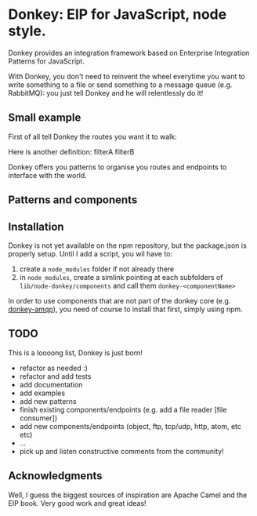 # Donkey: EIP for JavaScript, node style.
Donkey provides an integration framework based on Enterprise Integration Patterns for JavaScript.

With Donkey, you don't need to reinvent the wheel everytime you want to write something to a file
or send something to a message queue (e.g. RabbitMQ): you just tell Donkey and he will relentlessly do it!


## Small example

First of all tell Donkey the routes you want it to walk:
    <route>
        <from uri='direct://inOrders'/>
        <to uri='log://MyLogger?level=log'/>
    </route>

Here is another definition:
    <route>
        <from uri='file://orders/incoming?delay=10000'/>
        <multicast>
             <to uri='log://orders_orig?level=log'/>
             <to uri='amqp://orders'/>
        </multicast>
    <route>
    <route>
        <from uri='amqp://orders'>
        <choice>
             <when>
                <simple>filterA</simple>
                <to uri='log://filterA?level=log'/>
             </when>
             <when>
                <simple>filterB</simple>
                <to uri='log://filterB?level=log'/>
             </when>
        </choice>
    </route>

Donkey offers you patterns to organise you routes and endpoints to interface with the world.

## Patterns and components

## Installation
Donkey is not yet available on the npm repository, but the package.json is properly setup.
Until I add a script, you wil have to:
1. create a `node_modules` folder if not already there
2. in `node_modules`, create a simlink pointing at each subfolders of `lib/node-donkey/components` and call them `donkey-<componentName>`

In order to use components that are not part of the donkey core (e.g. [donkey-amqp](https://github.com/biamontidv/donkey-amqp)),
you need of course to install that first, simply using npm.

## TODO
This is a loooong list, Donkey is just born!
* refactor as needed :)
* refactor and add tests
* add documentation
* add examples
* add new patterns
* finish existing components/endpoints (e.g. add a file reader [file consumer])
* add new components/endpoints (object, ftp, tcp/udp, http, atom, etc etc)
* ...
* pick up and listen constructive comments from the community!

## Acknowledgments
Well, I guess the biggest sources of inspiration are Apache Camel and the EIP book. Very good work and great ideas!